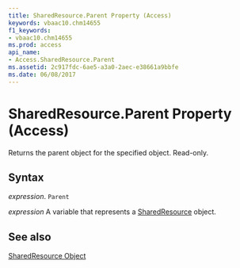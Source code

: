 ```yaml
---
title: SharedResource.Parent Property (Access)
keywords: vbaac10.chm14655
f1_keywords:
- vbaac10.chm14655
ms.prod: access
api_name:
- Access.SharedResource.Parent
ms.assetid: 2c917fdc-6ae5-a3a0-2aec-e38661a9bbfe
ms.date: 06/08/2017
---
```



# SharedResource.Parent Property (Access)

Returns the parent object for the specified object. Read-only.


## Syntax

 _expression_. `Parent`

 _expression_ A variable that represents a [SharedResource](./Access.SharedResource.md) object.


## See also


[SharedResource Object](Access.SharedResource.md)


